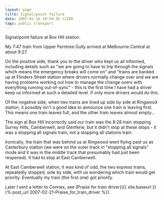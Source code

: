 ```yaml
---
layout: page
title: Signal/point failure
date: 2007-02-16 10:59:56 +1100
tags: public_transport
---
```


Signal/point failure at Box Hill station.

My 7:47 train from Upper Ferntree Gully arrived at Melbourne Central at about 9:27.

On the positive side, thank you to the driver who kept us all informed, including details such as "we are going to have to trip through the signals which means the emergency breaks will come on" and "trains are banked up at Flinders Street station where drivers normally change over and we are having problems working out how to manage the change overs with everything running out-of-sync" - this is the first time I have had a driver keep us informed at such a detailed level. If only more drivers would do this.

Of the negative side, when two trains are lined up side by side at Ringwood station, it possibly isn't a good idea to announce one train is leaving first. This means one train leaves full, and the other train leaves almost empty...

The sign at Box Hill incorrectly said our train was the 8:28 train stopping Surrey Hills, Camberwell, and Glenferie, but it didn't stop at these stops - it was a stopping all signals train, not a stopping all stations train.

Ironically, the train that was behind us at Ringwood went flying past us as Canterbury station (we were on the outer track in "stopping all signals" mode and it was in the middle track that presumably had just been reopened). It had to stop at East Camberwell.

At East Camberwell station, it was kind of odd, the two express trains, repeatedly stopped, side by side, with us wondering which train would get priority. Eventually my train (the first one) got priority.

Later I sent a letter to Connex, see [Praise for train driver]({{ site.baseurl }}{% post_url 2007-02-21-Praise_for_train_driver %}).
